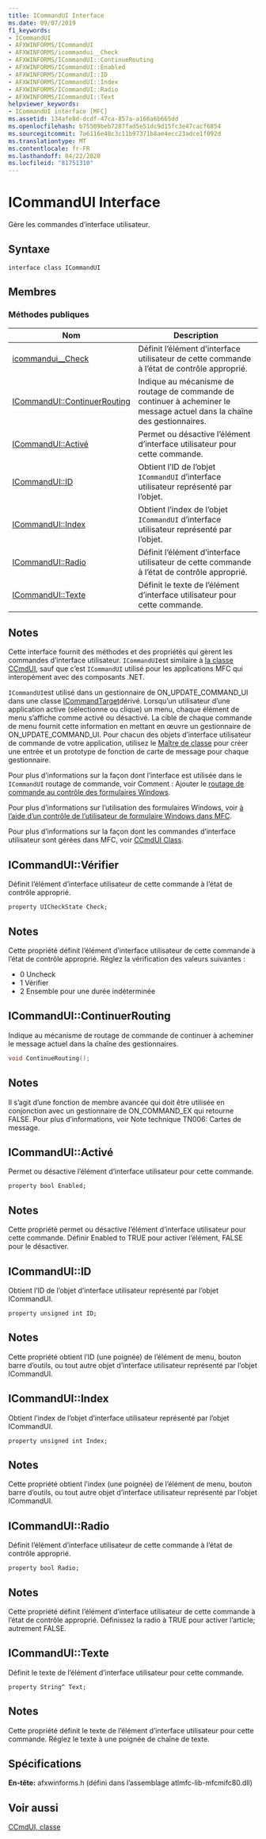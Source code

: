 ```yaml
---
title: ICommandUI Interface
ms.date: 09/07/2019
f1_keywords:
- ICommandUI
- AFXWINFORMS/ICommandUI
- AFXWINFORMS/icommandui__Check
- AFXWINFORMS/ICommandUI::ContinueRouting
- AFXWINFORMS/ICommandUI::Enabled
- AFXWINFORMS/ICommandUI::ID
- AFXWINFORMS/ICommandUI::Index
- AFXWINFORMS/ICommandUI::Radio
- AFXWINFORMS/ICommandUI::Text
helpviewer_keywords:
- ICommandUI interface [MFC]
ms.assetid: 134afe8d-dcdf-47ca-857a-a166a6b665dd
ms.openlocfilehash: b75509beb7287fad5e51dc9d15fc3e47cacf6854
ms.sourcegitcommit: 7a6116e48c3c11b97371b8ae4ecc23adce1f092d
ms.translationtype: MT
ms.contentlocale: fr-FR
ms.lasthandoff: 04/22/2020
ms.locfileid: "81751310"
---
```

# <a name="icommandui-interface"></a>ICommandUI Interface

Gère les commandes d’interface utilisateur.

## <a name="syntax"></a>Syntaxe

```
interface class ICommandUI
```

## <a name="members"></a>Membres

### <a name="public-methods"></a>M&#233;thodes publiques

|Nom|Description|
|----------|-----------------|
|[icommandui__Check](#check)|Définit l’élément d’interface utilisateur de cette commande à l’état de contrôle approprié.|
|[ICommandUI::ContinuerRouting](#continuerouting)|Indique au mécanisme de routage de commande de continuer à acheminer le message actuel dans la chaîne des gestionnaires.|
|[ICommandUI::Activé](#enabled)|Permet ou désactive l’élément d’interface utilisateur pour cette commande.|
|[ICommandUI::ID](#id)|Obtient l’ID de l’objet `ICommandUI` d’interface utilisateur représenté par l’objet.|
|[ICommandUI::Index](#index)|Obtient l’index de l’objet `ICommandUI` d’interface utilisateur représenté par l’objet.|
|[ICommandUI::Radio](#radio)|Définit l’élément d’interface utilisateur de cette commande à l’état de contrôle approprié.|
|[ICommandUI::Texte](#text)|Définit le texte de l’élément d’interface utilisateur pour cette commande.|

## <a name="remarks"></a>Notes

Cette interface fournit des méthodes et des propriétés qui gèrent les commandes d’interface utilisateur. `ICommandUI`est similaire à [la classe CCmdUI](../../mfc/reference/ccmdui-class.md), sauf que c’est `ICommandUI` utilisé pour les applications MFC qui interopément avec des composants .NET.

`ICommandUI`est utilisé dans un gestionnaire de ON_UPDATE_COMMAND_UI dans une classe [ICommandTarget](../../mfc/reference/icommandtarget-interface.md)dérivé. Lorsqu’un utilisateur d’une application active (sélectionne ou clique) un menu, chaque élément de menu s’affiche comme activé ou désactivé. La cible de chaque commande de menu fournit cette information en mettant en œuvre un gestionnaire de ON_UPDATE_COMMAND_UI. Pour chacun des objets d’interface utilisateur de commande de votre application, utilisez le [Maître de classe](mfc-class-wizard.md) pour créer une entrée et un prototype de fonction de carte de message pour chaque gestionnaire.

Pour plus d’informations sur la façon dont l’interface est utilisée dans le `ICommandUI` routage de commande, voir Comment : Ajouter le [routage de commande au contrôle des formulaires Windows](../../dotnet/how-to-add-command-routing-to-the-windows-forms-control.md).

Pour plus d’informations sur l’utilisation des formulaires Windows, voir [à l’aide d’un contrôle de l’utilisateur de formulaire Windows dans MFC](../../dotnet/using-a-windows-form-user-control-in-mfc.md).

Pour plus d’informations sur la façon dont les commandes d’interface utilisateur sont gérées dans MFC, voir [CCmdUI Class](../../mfc/reference/ccmdui-class.md).

## <a name="icommanduicheck"></a><a name="check"></a>ICommandUI::Vérifier

Définit l’élément d’interface utilisateur de cette commande à l’état de contrôle approprié.

```
property UICheckState Check;
```

## <a name="remarks"></a>Notes

Cette propriété définit l’élément d’interface utilisateur de cette commande à l’état de contrôle approprié. Réglez la vérification des valeurs suivantes :

- 0 Uncheck
- 1 Vérifier
- 2 Ensemble pour une durée indéterminée

## <a name="icommanduicontinuerouting"></a><a name="continuerouting"></a>ICommandUI::ContinuerRouting

Indique au mécanisme de routage de commande de continuer à acheminer le message actuel dans la chaîne des gestionnaires.

```cpp
void ContinueRouting();
```

## <a name="remarks"></a>Notes

Il s’agit d’une fonction de membre avancée qui doit être utilisée en conjonction avec un gestionnaire de ON_COMMAND_EX qui retourne FALSE. Pour plus d’informations, voir Note technique TN006: Cartes de message.

## <a name="icommanduienabled"></a><a name="enabled"></a>ICommandUI::Activé

Permet ou désactive l’élément d’interface utilisateur pour cette commande.

```
property bool Enabled;
```

## <a name="remarks"></a>Notes

Cette propriété permet ou désactive l’élément d’interface utilisateur pour cette commande. Définir Enabled to TRUE pour activer l’élément, FALSE pour le désactiver.

## <a name="icommanduiid"></a><a name="id"></a>ICommandUI::ID

Obtient l’ID de l’objet d’interface utilisateur représenté par l’objet ICommandUI.

```
property unsigned int ID;
```

## <a name="remarks"></a>Notes

Cette propriété obtient l’ID (une poignée) de l’élément de menu, bouton barre d’outils, ou tout autre objet d’interface utilisateur représenté par l’objet ICommandUI.

## <a name="icommanduiindex"></a><a name="index"></a>ICommandUI::Index

Obtient l’index de l’objet d’interface utilisateur représenté par l’objet ICommandUI.

```
property unsigned int Index;
```

## <a name="remarks"></a>Notes

Cette propriété obtient l’index (une poignée) de l’élément de menu, bouton barre d’outils, ou tout autre objet d’interface utilisateur représenté par l’objet ICommandUI.

## <a name="icommanduiradio"></a><a name="radio"></a>ICommandUI::Radio

Définit l’élément d’interface utilisateur de cette commande à l’état de contrôle approprié.

```
property bool Radio;
```

## <a name="remarks"></a>Notes

Cette propriété définit l’élément d’interface utilisateur de cette commande à l’état de contrôle approprié. Définissez la radio à TRUE pour activer l’article; autrement FALSE.

## <a name="icommanduitext"></a><a name="text"></a>ICommandUI::Texte

Définit le texte de l’élément d’interface utilisateur pour cette commande.

```
property String^ Text;
```

## <a name="remarks"></a>Notes

Cette propriété définit le texte de l’élément d’interface utilisateur pour cette commande. Réglez le texte à une poignée de chaîne de texte.

## <a name="requirements"></a>Spécifications

**En-tête:** afxwinforms.h (défini dans l’assemblage atlmfc-lib-mfcmifc80.dll)

## <a name="see-also"></a>Voir aussi

[CCmdUI, classe](../../mfc/reference/ccmdui-class.md)
